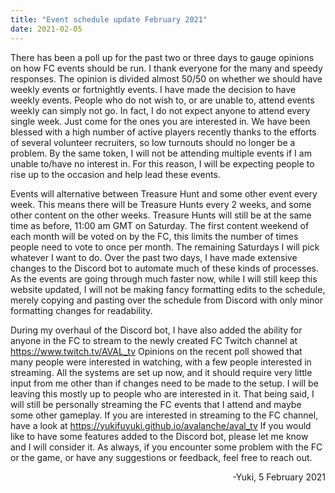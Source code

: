 ```yaml
---
title: "Event schedule update February 2021"
date: 2021-02-05
---
```


There has been a poll up for the past two or three days to gauge opinions on how FC events should be run. I thank everyone for the many and speedy responses.
The opinion is divided almost 50/50 on whether we should have weekly events or fortnightly events. I have made the decision to have weekly events. People who do not wish to, or are unable to, attend events weekly can simply not go. In fact, I do not expect anyone to attend every single week. Just come for the ones you are interested in. We have been blessed with a high number of active players recently thanks to the efforts of several volunteer recruiters, so low turnouts should no longer be a problem. By the same token, I will not be attending multiple events if I am unable to/have no interest in. For this reason, I will be expecting people to rise up to the occasion and help lead these events. 

Events will alternative between Treasure Hunt and some other event every week. This means there will be Treasure Hunts every 2 weeks, and some other content on the other weeks. Treasure Hunts will still be at the same time as before, 11:00 am GMT on Saturday.
The first content weekend of each month will be voted on by the FC, this limits the number of times people need to vote to once per month. The remaining Saturdays I will pick whatever I want to do.
Over the past two days, I have made extensive changes to the Discord bot to automate much of these kinds of processes. As the events are going through much faster now, while I will still keep this website updated, I will not be making fancy formatting edits to the schedule, merely copying and pasting over the schedule from Discord with only minor formatting changes for readability.

During my overhaul of the Discord bot, I have also added the ability for anyone in the FC to stream to the newly created FC Twitch channel at <https://www.twitch.tv/AVAL_tv>
Opinions on the recent poll showed that many people were interested in watching, with a few people interested in streaming. All the systems are set up now, and it should require very little input from me other than if changes need to be made to the setup. I will be leaving this mostly up to people who are interested in it. That being said, I will still be personally streaming the FC events that I attend and maybe some other gameplay.
If you are interested in streaming to the FC channel, have a look at <https://yukifuyuki.github.io/avalanche/aval_tv>
If you would like to have some features added to the Discord bot, please let me know and I will consider it.
As always, if you encounter some problem with the FC or the game, or have any suggestions or feedback, feel free to reach out.

<div style="text-align:right">-Yuki, 5 February 2021
